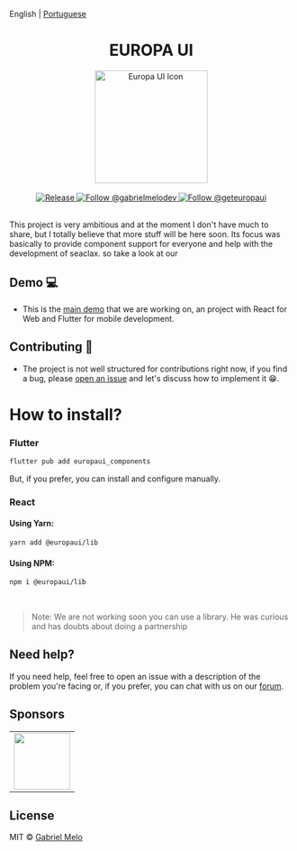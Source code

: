 English | [Portuguese](README_ptbr.md)

<div align="center">
  <h1>EUROPA UI</h1>
  <img src="https://github.com/europaui.png" alt="Europa UI Icon" width="200">
  <br>
  <br>
  <a href="https://github.com/europaui/europa-ui/tree/main/.github/workflows">
    <img src="https://github.com/europaui/europa-ui/actions/workflows/release.yml/badge.svg" alt="Release">
  </a>
   <a href="https://twitter.com/intent/follow?screen_name=gabrielmelodev">
    <img src="https://img.shields.io/twitter/follow/gabrielmelodev.svg?label=Follow%20@gabrielmelodev" alt="Follow @gabrielmelodev" />
  </a>
   <a href="https://twitter.com/intent/follow?screen_name=geteuropaui">
    <img src="https://img.shields.io/twitter/follow/geteuropaui.svg?label=Follow%20@geteuropaui" alt="Follow @geteuropaui" />
  </a>
  <br>
  <br>
</div>

This project is very ambitious and at the moment I don't have much to share, but I totally believe that more stuff will be here soon. Its focus was basically to provide component support for everyone and help with the development of seaclax. so take a look at our


## Demo 💻
- This is the [main demo](https://github.com/europaui/europa-ui/tree/main/examples/demo) that we are working on, an project with React for Web and Flutter for mobile development.


## Contributing 🚀
- The project is not well structured for contributions right now, if you find a bug, please [open an issue](https://github.com/europaui/europa-ui/issues) and let's discuss how to implement it 😁.

# How to install?

### Flutter

```bash
flutter pub add europaui_components
```
But, if you prefer, you can install and configure manually.

### React

#### Using Yarn:

```bash
yarn add @europaui/lib
```

#### Using NPM:

```bash
npm i @europaui/lib
```
<br/>

> Note: We are not working soon you can use a library.
> He was curious and has doubts about doing a partnership

## Need help?

If you need help, feel free to open an issue with a description of the problem
you're facing or, if you prefer, you can chat with us on our
[forum](https://github.com/europaui/europa-ui/discussions).

## Sponsors

<table>
  <tr>
    <td>
      <a aria-label="Rocketseat" href="https://seaclax.com.br?utm_source=europaui&utm_medium=sponsorship&utm_campaign=europaui_sponsorship">
        <img alt="" src="https://seaclax.com/seaclaxblue.svg"   width="100px">
      </a>
    </td>
  </tr>
</table>

## License

MIT © [Gabriel Melo](https://github.com/gabrielhmelo)


